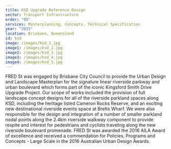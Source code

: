 ```yaml
---
title: KSD Upgrade Reference Design
sector: Transport Infrastructure
order: "05"
services: Masterplanning, Concepts, Technical Specification
year: "2015"
location: Brisbane, Queensland
id: ksd
image: /images/ksd_1.jpg
image1: /images/ksd_2.jpg
image2: /images/ksd_3.jpg
image3: /images/ksd_4.jpg
image4: /images/ksd_5.jpg
---
```


FRED St was engaged by Brisbane City Council to provide the Urban
Design and Landscape Masterplan for the signature linear riverside parkway and
urban boulevard which forms part of the iconic Kingsford Smith Drive Upgrade
Project. Our scope of works included the provision of full landscape concept
designs for all of the riverside parkland spaces along KSD, including the
heritage listed Cameron Rocks Reserve, and an exciting new destinational
riverside events space at Bretts Wharf. We were also responsible for the
design and integration of a number of smaller parkland nodal points along the
2.4km riverside walkway component to provide respite and interest for
pedestrians and cyclists traveling along the new riverside boulevard
promenade. FRED St was awarded the 2016 AILA Award of excellence and received
a commendation for Policies, Programs and Concepts - Large Scale in the 2016
Australian Urban Design Awards.
